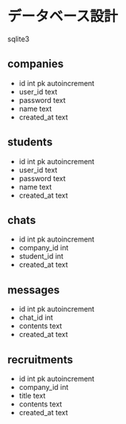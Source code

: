 # データベース設計
sqlite3

## companies
- id         int pk autoincrement
- user_id    text
- password   text
- name       text
- created_at text

## students
- id         int pk autoincrement
- user_id    text
- password   text
- name       text
- created_at text

## chats
- id         int pk autoincrement
- company_id int
- student_id int
- created_at text

## messages
- id         int pk autoincrement
- chat_id    int
- contents   text
- created_at text

## recruitments
- id         int pk autoincrement
- company_id int
- title      text
- contents   text
- created_at text
